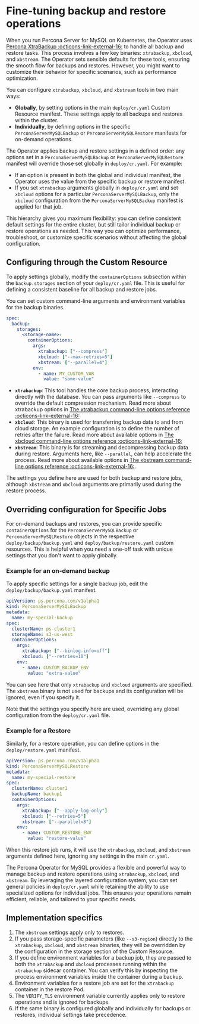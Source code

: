 # Fine-tuning backup and restore operations

When you run Percona Server for MySQL on Kubernetes, the Operator uses [Percona XtraBackup :octicons-link-external-16:](https://docs.percona.com/percona-xtrabackup/8.0/index.html) to handle all backup and restore tasks. This process involves a few key binaries: `xtrabackup`, `xbcloud`, and `xbstream`. The Operator sets sensible defaults for these tools, ensuring the smooth flow for backups and restores. However, you might want to customize their behavior for specific scenarios, such as performance optimization.

You can configure `xtrabackup`, `xbcloud`, and `xbstream` tools in two main ways:

  - **Globally**, by setting options in the main `deploy/cr.yaml` Custom Resource manifest. These settings apply to all backups and restores within the cluster.
  - **Individually**, by defining options in the specific `PerconaServerMySQLBackup` or `PerconaServerMySQLRestore` manifests for on-demand operations.

The Operator applies backup and restore settings in a defined order: any options set in a `PerconaServerMySQLBackup` or `PerconaServerMySQLRestore` manifest will override those set globally in `deploy/cr.yaml`. For example:

* If an option is present in both the global and individual manifest, the Operator uses the value from the specific backup or restore manifest.
* If you set `xtrabackup` arguments globally in `deploy/cr.yaml` and set `xbcloud` options for a particular `PerconaServerMySQLBackup`, only the `xbcloud` configuration from the `PerconaServerMySQLBackup` manifest is applied for that job.

This hierarchy gives you maximum flexibility: you can define consistent default settings for the entire cluster, but still tailor individual backup or restore operations as needed. This way you can optimize performance, troubleshoot, or customize specific scenarios without affecting the global configuration.

## Configuring through the Custom Resource

To apply settings globally, modify the `containerOptions` subsection within the `backup.storages` section of your `deploy/cr.yaml` file. This is useful for defining a consistent baseline for all backup and restore jobs.

You can set custom command-line arguments and environment variables for the backup binaries.

```yaml
spec:
  backup:
    storages:
      <storage-name>:
        containerOptions:
          args:
            xtrabackup: ["--compress"]
            xbcloud: ["--max-retries=5"]
            xbstream: ["--parallel=4"]
          env:
            - name: MY_CUSTOM_VAR
              value: "some-value"
```

- **`xtrabackup`**: This tool handles the core backup process, interacting directly with the database. You can pass arguments like `--compress` to override the default compression mechanism. Read more about xtrabackup options in [The xtrabackup command-line options reference :octicons-link-external-16:](https://docs.percona.com/percona-xtrabackup/8.0/xtrabackup-option-reference.html)
- **`xbcloud`**: This binary is used for transferring backup data to and from cloud storage. An example configuration is to define the number of retries after the failure. Read more about available options in [The xbcloud command-line options reference :octicons-link-external-16:](https://docs.percona.com/percona-xtrabackup/8.0/xbcloud-options.html)
- **`xbstream`**: This binary is for streaming and decompressing backup data during restore. Arguments here, like `--parallel`, can help accelerate the process. Read more about available options in [The xbstream command-line options reference :octicons-link-external-16:](https://docs.percona.com/percona-xtrabackup/8.0/xbstream-options.html).

The settings you define here are used for both backup and restore jobs, although `xbstream` and `xbcloud` arguments are primarily used during the restore process. 

## Overriding configuration for Specific Jobs

For on-demand backups and restores, you can provide specific `containerOptions` for the `PerconaServerMySQLBackup` or `PerconaServerMySQLRestore` objects in the respective `deploy/backup/backup.yaml` and  `deploy/backup/restore.yaml` custom resources. This is helpful when you need a one-off task with unique settings that you don't want to apply globally.

### Example for an on-demand backup

To apply specific settings for a single backup job, edit the `deploy/backup/backup.yaml` manifest.

```yaml
apiVersion: ps.percona.com/v1alpha1
kind: PerconaServerMySQLBackup
metadata:
  name: my-special-backup
spec:
  clusterName: ps-cluster1
  storageName: s3-us-west
  containerOptions:
    args:
      xtrabackup: ["--binlog-info=off"]
      xbcloud: ["--retries=10"]
    env:
      - name: CUSTOM_BACKUP_ENV
        value: "extra-value"
```

You can see here that only `xtrabackup` and `xbcloud` arguments are specified. The `xbstream` binary is not used for backups and its configuration will be ignored, even if you specify it. 

Note that the settings you specify here are used, overriding any global configuration from the `deploy/cr.yaml` file.

### Example for a Restore

Similarly, for a restore operation, you can define options in the `deploy/restore.yaml` manifest.

```yaml
apiVersion: ps.percona.com/v1alpha1
kind: PerconaServerMySQLRestore
metadata:
  name: my-special-restore
spec:
  clusterName: cluster1
  backupName: backup1
  containerOptions:
    args:
      xtrabackup: ["--apply-log-only"]
      xbcloud: ["--retries=5"]
      xbstream: ["--parallel=8"]
    env:
      - name: CUSTOM_RESTORE_ENV
        value: "restore-value"
```

When this restore job runs, it will use the `xtrabackup`, `xbcloud`, and `xbstream` arguments defined here, ignoring any settings in the main `cr.yaml`.

The Percona Operator for MySQL provides a flexible and powerful way to manage backup and restore operations using `xtrabackup`, `xbcloud`, and `xbstream`. By leveraging the layered configuration system, you can set general policies in `deploy/cr.yaml` while retaining the ability to use specialized options for individual jobs. This ensures your operations remain efficient, reliable, and tailored to your specific needs.

## Implementation specifics

1. The `xbstream` settings apply only to restores.
2. If you pass storage-specific parameters (like `--s3-region`) directly to the `xtrabackup`, `xbcloud`, and `xbstream` binaries, they will be overridden by the configuration in the storage section of the Custom Resource.
3. If you define environment variables for a backup job, they are passed to both the `xtrabackup` and `xbcloud` processes running within the `xtrabackup` sidecar container. You can verify this by inspecting the process environment variables inside the container during a backup.
4. Environment variables for a restore job are set for the `xtrabackup` container in the restore Pod.
5. The `VERIFY_TLS` environment variable currently applies only to restore operations and is ignored for backups. 
6. If the same binary is configured globally and individually for backups or restores, individual settings take precedence. 
 
